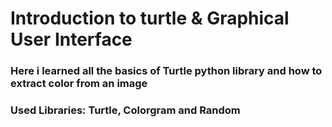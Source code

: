 # Introduction to turtle & Graphical User Interface

### Here i learned all the basics of Turtle python library and how to extract color from an image
### Used Libraries: Turtle, Colorgram and Random